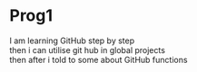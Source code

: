 # Prog1
I am learning GitHub step by step <br>then i can utilise git hub in global projects<br>
then after i told to some about GitHub functions 
